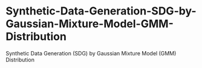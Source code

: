 # Synthetic-Data-Generation-SDG-by-Gaussian-Mixture-Model-GMM-Distribution
Synthetic Data Generation (SDG) by Gaussian Mixture Model (GMM) Distribution
